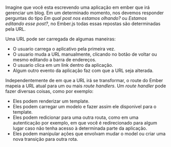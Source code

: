 Imagine que você esta escrevendo uma aplicação em ember que irá gerenciar um blog.
Em um determinado momento, nos devemos responder perguntas do tipo _Em qual post
nos estamos olhando?_ ou _Estamos editando esse post?_, no Ember.js todas essas 
repostas são determinadas pela URL.

Uma URL pode ser carregada de algumas maneiras:

* O usuario carrega o aplicativo pela primeira vez.
* O usuario muda a URL manualmente, clicando no botão de voltar ou mesmo editando a barra de endereços.
* O usuario clica em um link dentro da aplicação.
* Algum outro evento da aplicação faz com que a URL seja alterada.

Independentemente de em que a URL irá se transformar, o route do Ember mapeia a URL atual para um
ou mais _route handlers_. Um _route handler_ pode fazer diversas coisas, como por exemplo:

* Eles podem renderizar um template.
* Eles podem carregar um modelo e fazer assim ele disponivel para o template.
* Eles podem redicionar para uma outra routa, como em uma autenticação por exemplo, 
em que você é redirecionado para algum lugar caso não tenha acesso à determinada parte da aplicação.
* Eles podem manipular ações que envolvam mudar o model ou criar uma nova transição para outra rota.
